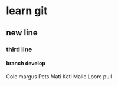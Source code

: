 # learn git

## new line

### third line

#### branch develop

Cole
margus
Pets
Mati
Kati
Malle
Loore
pull